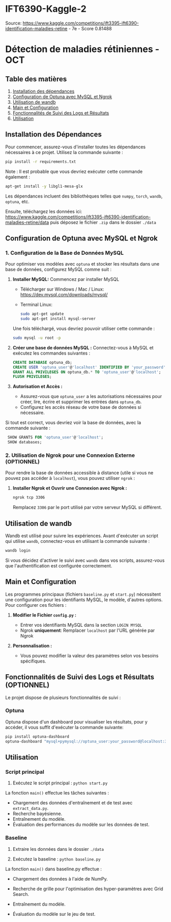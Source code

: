 # IFT6390-Kaggle-2

Source: https://www.kaggle.com/competitions/ift3395-ift6390-identification-maladies-retine - 7e - Score 0.81488


# Détection de maladies rétiniennes - OCT

## Table des matières

1. [Installation des dépendances](#installation-des-dépendances)
2. [Configuration de Optuna avec MySQL et Ngrok](#configuration-de-optuna-avec-mysql-et-ngrok)
3. [Utilisation de wandb](#utilisation-de-wandb)
4. [Main et Configuration](#main-et-configuration)
5. [Fonctionnalités de Suivi des Logs et Résultats](#fonctionnalités-de-suivi-des-logs-et-résultats)
6. [Utilisation](#utilisation)

## Installation des Dépendances

Pour commencer, assurez-vous d'installer toutes les dépendances nécessaires à ce projet. Utilisez la commande suivante :

```bash
pip install -r requirements.txt
```

Note : Il est probable que vous devriez exécuter cette commande également : 

```bash
apt-get install -y libgl1-mesa-glx
```

Les dépendances incluent des bibliothèques telles que `numpy`, `torch`, `wandb`, `optuna`, etc.

Ensuite, téléchargez les données ici: https://www.kaggle.com/competitions/ift3395-ift6390-identification-maladies-retine/data puis déposez le fichier `.zip` dans le dossier ```./data```

## Configuration de Optuna avec MySQL et Ngrok

### 1. Configuration de la Base de Données MySQL

Pour optimiser vos modèles avec `optuna` et stocker les résultats dans une base de données, configurez MySQL comme suit :
1. **Installer MySQL:** Commencez par installer MySQL

   - Télécharger sur Windows / Mac / Linux: https://dev.mysql.com/downloads/mysql/

   - Terminal Linux:
      ```bash
      sudo apt-get update
      sudo apt-get install mysql-server
      ```
     
   Une fois téléchargé, vous devriez pouvoir utiliser cette commande : 
   ```bash
   sudo mysql -u root -p
   ```

2. **Créer une base de données MySQL :**
   Connectez-vous à MySQL et exécutez les commandes suivantes :
   
   ```sql
   CREATE DATABASE optuna_db;
   CREATE USER 'optuna_user'@'localhost' IDENTIFIED BY 'your_password';
   GRANT ALL PRIVILEGES ON optuna_db.* TO 'optuna_user'@'localhost';
   FLUSH PRIVILEGES;
   ```

3. **Autorisation et Accès :**
   - Assurez-vous que `optuna_user` a les autorisations nécessaires pour créer, lire, écrire et supprimer les entrées dans `optuna_db`.
   - Configurez les accès réseau de votre base de données si nécessaire.


Si tout est correct, vous devriez voir la base de données, avec la commande suivante :
   ```sql
    SHOW GRANTS FOR 'optuna_user'@'localhost';
    SHOW databases;
   ```

### 2. Utilisation de Ngrok pour une Connexion Externe (OPTIONNEL)

Pour rendre la base de données accessible à distance (utile si vous ne pouvez pas accéder à `localhost`), vous pouvez utiliser `ngrok` :

1. **Installer Ngrok et Ouvrir une Connexion avec Ngrok :**
   ```bash
   ngrok tcp 3306
   ```
   Remplacez `3306` par le port utilisé par votre serveur MySQL si différent.

## Utilisation de wandb

Wandb est utilisé pour suivre les expériences. Avant d'exécuter un script qui utilise `wandb`, connectez-vous en utilisant la commande suivante :

```bash
wandb login
```

Si vous décidez d'activer le suivi avec `wandb` dans vos scripts, assurez-vous que l'authentification est configurée correctement.

## Main et Configuration

Les programmes principaux (fichiers `baseline.py` et `start.py`) nécessitent une configuration pour les identifiants MySQL, le modèle, d'autres options. 
Pour configurer ces fichiers :

1. **Modifier le Fichier `config.py` :**
   - Entrer vos identifiants MySQL dans la section `LOGIN MYSQL`
   - Ngrok **uniquement**: Remplacer `localhost` par l'URL générée par Ngrok   

2. **Personnalisation :**
   - Vous pouvez modifier la valeur des paramètres selon vos besoins spécifiques.

## Fonctionnalités de Suivi des Logs et Résultats (OPTIONNEL)

Le projet dispose de plusieurs fonctionnalités de suivi :

### Optuna

Optuna dispose d'un dashboard pour visualiser les résultats, pour y accéder, il vous suffit d'exécuter la commande suivante:
```bash
pip install optuna-dashboard
optuna-dashboard "mysql+pymysql://optuna_user:your_password@localhost:3306/optuna_db"
```

## Utilisation

### Script principal

1. Exécutez le script principal : `python start.py`

La fonction `main()` effectue les tâches suivantes :

- Chargement des données d'entraînement et de test avec `extract_data.py`.
- Recherche bayésienne.
- Entraînement du modèle.
- Évaluation des performances du modèle sur les données de test.

### Baseline

1) Extraire les données dans le dossier `./data`

2) Exécutez la baseline : `python baseline.py`

La fonction `main()` dans baseline.py effectue :

 - Chargement des données à l'aide de NumPy.

 - Recherche de grille pour l'optimisation des hyper-paramètres avec Grid Search.

 - Entraînement du modèle.

 - Évaluation du modèle sur le jeu de test.